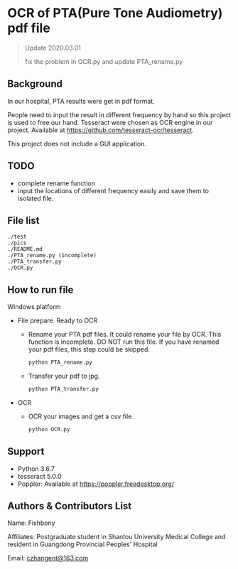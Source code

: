 # OCR of PTA(Pure Tone Audiometry) pdf file

> Update  2020.03.01
>
> fix the problem in OCR.py and update PTA_rename.py

## Background

In our hospital, PTA results were get in pdf format.

People need to input the result in different frequency by hand so this project is used to free our hand. Tesseract were chosen as OCR engine in our project. Available at https://github.com/tesseract-ocr/tesseract. 

This project does not include a GUI application.

## TODO

* complete rename function
* input the locations of different frequency easily and save them to isolated file.

## File list

```
./test
./pics
./README.md
./PTA_rename.py (incomplete)
./PTA_transfer.py
./OCR.py
```

## How to run file

Windows platform

* File prepare. Ready to OCR

  * Rename your PTA pdf files. It could rename your file by OCR. This function is incomplete. DO NOT run this file. If you have renamed your pdf files, this step could be skipped.

    ```cmd
    python PTA_rename.py
    ```

    

  * Transfer your pdf to jpg.

    ```cmd
    python PTA_transfer.py
    ```

    

* OCR

  * OCR your images and get a csv file.

    ```cmd
    python OCR.py
    ```

## Support

* Python 3.6.7
* tesseract 5.0.0
* Poppler: Available at https://poppler.freedesktop.org/ 

## Authors & Contributors List

Name: Fishbony

Affiliates: Postgraduate student in Shantou University Medical College and resident in Guangdong Provincial Peoples' Hospital

Email: czhangent@163.com
